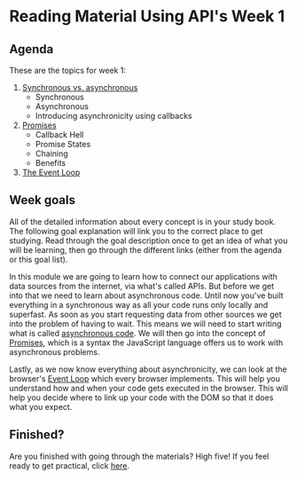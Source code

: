 # Reading Material Using API's Week 1

## Agenda

These are the topics for week 1:

1. [Synchronous vs. asynchronous](https://study.hackyourfuture.net/#/javascript/asynchronous)
   - Synchronous
   - Asynchronous
   - Introducing asynchronicity using callbacks 
2. [Promises](https://study.hackyourfuture.net/#/javascript/promises)
   - Callback Hell
   - Promise States
   - Chaining
   - Benefits
3. [The Event Loop](https://study.hackyourfuture.net/#/the-internet/event-loop)

## Week goals

All of the detailed information about every concept is in your study book. The following goal explanation will link you to the correct place to get studying. Read through the goal description once to get an idea of what you will be learning, then go through the different links (either from the agenda or this goal list).

In this module we are going to learn how to connect our applications with data sources from the internet, via what's called APIs. But before we get into that we need to learn about asynchronous code. Until now you've built everything in a synchronous way as all your code runs only locally and superfast. As soon as you start requesting data from other sources we get into the problem of having to wait. This means we will need to start writing what is called [asynchronous code](https://study.hackyourfuture.net/#/javascript/asynchronous). We will then go into the concept of [Promises](https://study.hackyourfuture.net/#/javascript/promises), which is a syntax the JavaScript language offers us to work with asynchronous problems.

Lastly, as we now know everything about asynchronicity, we can look at the browser's [Event Loop](https://study.hackyourfuture.net/#/the-internet/event-loop) which every browser implements. This will help you understand how and when your code gets executed in the browser. This will help you decide where to link up your code with the DOM so that it does what you expect.

## Finished?

Are you finished with going through the materials? High five! If you feel ready to get practical, click [here](./MAKEME.md).
